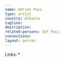 ```yaml
---
name: Adrian Paci
type: artist
country: Albania
tagline:
description:
related-persons: Zef Paci
connections:
layout: person
---
```

Links:
*
